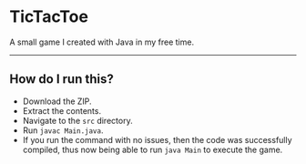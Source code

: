 # TicTacToe
A small game I created with Java in my free time.

---
## How do I run this?
- Download the ZIP.
- Extract the contents.
- Navigate to the `src` directory.
- Run `javac Main.java`.
- If you run the command with no issues, then the code was successfully compiled, thus now being able to run `java Main` to execute the game.
